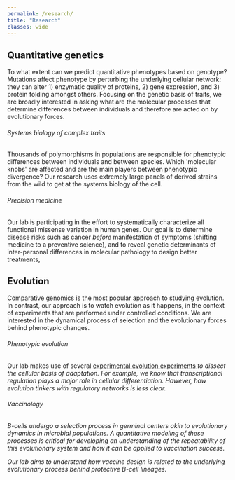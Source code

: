 ```yaml
---
permalink: /research/
title: "Research"
classes: wide 
---
```


<h2>Quantitative genetics</h2>
<p>To what extent can we predict quantitative phenotypes based on genotype? Mutations affect phenotype by perturbing the underlying cellular network: they can alter 1) enzymatic quality of proteins, 2) gene expression, and 3) protein folding amongst others. 
Focusing on the genetic basis of traits, we are broadly interested in asking what are the molecular processes that determine differences between individuals and therefore are acted on by evolutionary forces.
</p>
<h6><i class='fas fa-dna'></i> Systems biology of complex traits</h6>
<p>
Thousands of polymorphisms in populations are responsible for phenotypic differences between individuals and between species. Which 'molecular knobs' are affected and are the main players between phenotypic divergence? Our research uses extremely large panels of derived strains from the wild to get at the systems biology of the cell.
</p>
<h6><i class='fas fa-briefcase-medical'></i> Precision medicine</h6>
<p>Our lab is participating in the effort to systematically characterize all functional missense variation in human genes. Our goal is to determine disease risks such as cancer <i>before</i> manifestation of symptoms (shifting medicine to a preventive science), and to reveal genetic determinants of inter-personal differences in molecular pathology to design better treatments,  
</p>
<h2>Evolution</h2>
<p>Comparative genomics is the most popular approach to studying evolution. In contrast, our approach is to watch evolution as it happens, in the context of experiments that are performed under controlled conditions. We are interested in the dynamical process of selection and the evolutionary forces behind phenotypic changes.</p>
<h6><i class='fas fa-flask'></i> Phenotypic evolution</h6>
<p>Our lab makes use of several <a href="http://myxo.css.msu.edu/index.html">experimental evolution experiments <i class='fas fa-external-link-alt'></a> to dissect the cellular basis of adaptation. For example, we know that transcriptional regulation plays a major role in cellular differentiation. However, how <i>evolution</i> tinkers with regulatory networks is less clear.</p>
<h6><i class='fas fa-syringe'></i> Vaccinology</h6>
<p>B-cells undergo a selection process in germinal centers akin to evolutionary dynamics in microbial populations. A quantitative modeling of these processes is critical for developing an understanding of the repeatability of this evolutionary system and how it can be applied to vaccination success.
</p>
<p>
Our lab aims to understand how vaccine design is related to the underlying evolutionary process behind protective B-cell lineages.
</p>
